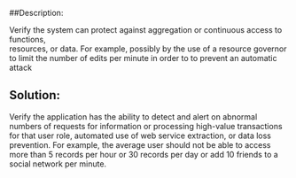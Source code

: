 ##Description:

Verify the system can protect against aggregation or continuous access to functions,  
resources, or data. For example, possibly by the use of a resource governor to limit the
number of edits per minute in order to to prevent an automatic attack

## Solution:

Verify the application has the ability to detect and alert on abnormal numbers of requests
for information or processing high-value transactions for that user role, automated use of web service extraction, or data loss prevention. For example, the average user should not be able to access more than 5 records per hour or 30 records
per day or add 10 friends to a social network per minute.
